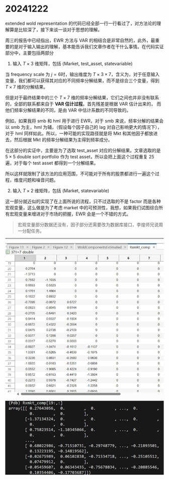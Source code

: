 # 20241222 

extended wold representation 的代码已经全部一行一行看过了，对方法论的理解算是比较深了，接下来谈一谈对于思想的理解。

周三的报告中已经指出，EWR 方法与 VAR 的相结合是非常自然的，此外，最重要的是对于输入输出的理解，基本能告诉我们文章作者在干什么事情。在代码实证部分中，主要包括两部分

1. 输入 $T \times 3$ 维矩阵，包括 (Market, test_asset, statevariable)

当 frequency scale 为 $j=6$时，输出维度为 $T \times 3 \times 7$，含义为，对于任意输入变量，我们都可以获得其对应的不同频率分解结果，而不是综合三个变量，得到 $T \times 7$ 维的分解结果。

但是对于最终结果中的三个 $T \times 7$ 维的频率分解结果，它们之间也并非没有联系的，全部的联系都来自于 **VAR 估计过程**。首先残差是根据 VAR 估计出来的， 而他们频率分解结果的不同，是由 VAR 中估计系数的不同导致的。

例如，如果我将 smb 和 hml 用于进行 EWR，对于 smb 来说，频率分解的结果会以 smb 为主，hml 为辅，（假设每个因子自己的 lag 对自己影响更大的情况下），对于 hml 同样如此。所以，一种可能的实现路径就是将 Mkt 和其他因子都放进去，然后根据 Mkt 的频率分解结果为主得到频率成分。

在这部分的实证中，主要是为了选取 test_asset 对应的分解结果。文章选取的是 $5 \times 5$ double sort portfolio 作为 test asset，所以会把上面这个过程重复 25 遍，对于每个 test asset 都得到一个分解结果。

所以这样就限制了该方法的应用范围，不可能对于所有的股票都进行一遍这个过程，维度问题和噪音问题。

2. 输入 $T \times 2$ 维矩阵，包括 (Market, statevariable)

这一部分就近似的实现了在上面所说的流程，只不过选取的不是 factor 而是各种宏观变量，这么做是为了考虑 market 中的可预测性，我想，如果我们试图综合所有宏观变量来增进对于市场的把握，EWR 会是一个不错的方式。


> 宏观变量部分数据还没有，因子部分还需要改为数据库接口，李煌师兄说周一分配任务。

<hr>

![](../work_img/20241219PP1.jpg)


![](../work_img/20241222PP1.jpg)









